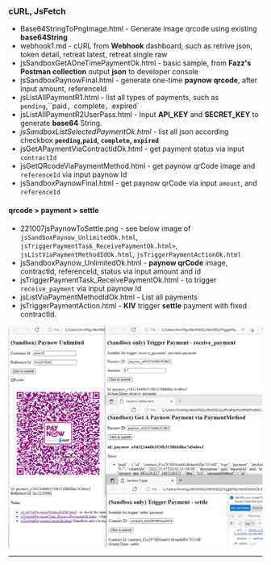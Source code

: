 ### cURL, JsFetch

- Base64StringToPngImage.html - Generate image qrcode using existing **base64String**
- webhook1.md - cURL from **Webhook** dashboard, such as retrive json, token detail, retreat latest, retreat single raw
- jsSandboxGetAOneTimePaymentOk.html - basic sample, from **Fazz's Postman collection** output **json** to developer console
- jsSandboxPaynowFinal.html - generate one-time **paynow qrcode**, after input amount, referenceId
- jsListAllPaymentR1.html - list all types of payments, such as `pending`,``paid`, `complete`, `expired`
- jsListAllPaymentR2UserPass.html - Input **API_KEY** and **SECRET_KEY** to generate **base64** String.
- *jsSandboxListSelectedPaymentOk.html* - list all json according checkbox **`pending`,`paid`, `complete`, `expired`**
- jsGetAPaymentViaContractidOk.html - get payment status via input `contractId`
- jsGetQRcodeViaPaymentMethod.html - get paynow qrCode image and `referenceId` via input paynow Id
- jsSandboxPaynowFinal.html - get paynow qrCode via input `amount`, and `referenceId`

#### qrcode > payment > settle
- 221007jsPaynowToSettle.png - see below image of `jsSandboxPaynow_UnlimitedOk.html`, 
                                                  `jsTriggerPaymentTask_ReceivePaymentOk.html>`, 
                                                  `jsListViaPaymentMethodIdOk.html`, `jsTriggerPaymentActionOk.html`
- jsSandboxPaynow_UnlimitedOk.html - **paynow qrCode** image, contractId, referenceId, status via input amount and id
- jsTriggerPaymentTask_ReceivePaymentOk.html -  to trigger `receive_payment` via input paynow Id
- jsListViaPaymentMethodIdOk.html           - List all payments
- jsTriggerPaymentAction.html - **KIV** trigger **settle** payment with fixed contractId.

![image](221007jsPaynowToSettle.png)

---
